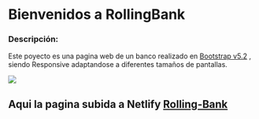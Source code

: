 # Bienvenidos a RollingBank

### Descripción:

Este poyecto es una pagina web de un banco realizado en [Bootstrap v5.2](http://https://getbootstrap.com/ "Bootstrap  v5.2") , siendo Responsive adaptandose a diferentes tamaños de pantallas.

![](https://res.cloudinary.com/mach/image/upload/v1671689990/cel-roolingbank_zorywu.png)

## Aqui la pagina subida a Netlify [Rolling-Bank](https://bank-rolling1.netlify.app/ "Rolling-Bank")
